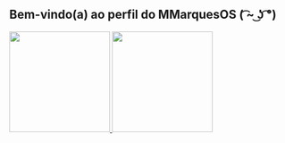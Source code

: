  ## Bem-vindo(a) ao perfil do MMarquesOS ( ͡~ ͜ʖ ͡°)

 <div>
   <a href="https://github.com/MMarquesOS">
   <img height="180em" src="https://github-readme-stats.vercel.app/api?username=MMarquesOS&show_icons=true&theme=tokyonight&include_all_commits=true&count_private=true"/>
   <img height="180em" src="https://github-readme-stats.vercel.app/api/top-langs/?username=MMarquesOS&layout=compact&langs_count=6&theme=tokyonight"/>

</div>
<div style="display: inline_block"><br>
    <img align="center"https://cdn.jsdelivr.net/gh/devicons/devicon/icons/python/python-original.svg">          
</div>
 
 
 <br>
